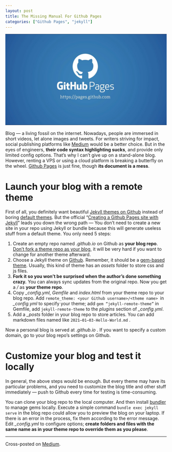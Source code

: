 ```yaml
---
layout: post
title: The Missing Manual For Github Pages
categories: ["Github Pages", "jekyll"]
---
```


![Github Pages](/images/Github-Pages.jpg)

Blog — a living fossil on the internet. Nowadays, people are immersed in short videos, let alone images and tweets. For writers striving for impact, social publishing platforms like [Medium](https://medium.com/) would be a better choice. But in the eyes of engineers, **their code syntax highlighting sucks**, and provide only limited config options. That’s why I can’t give up on a stand-alone blog. However, renting a VPS or using a cloud platform is breaking a butterfly on the wheel. [Github Pages](https://pages.github.com/) is just fine, though **its document is a mess**.
<!--more-->

# Launch your blog with a remote theme

First of all, you definitely want beautiful [Jekyll themes on Github](https://github.com/topics/jekyll-theme) instead of boring [default themes](https://pages.github.com/themes/). But the official “[Creating a Github Pages site with Jekyll](https://docs.github.com/en/free-pro-team@latest/github/working-with-github-pages/creating-a-github-pages-site-with-jekyll)” leads you down the wrong path — You don’t need to create a new site in your repo using Jekyll or bundle because this will generate useless stuff from a default theme. You only need 5 steps:

1. Create an empty repo named *<your Github username>.github.io* on Github as **your blog repo**. [Don’t fork a theme repo as your blog](https://matthiaslischka.at/2018/12/03/github-jekyll-best-practice/), it will be very hard if you want to change for another theme afterward.
2. Choose a Jekyll theme on [Github](https://github.com/topics/jekyll-theme). Remember, it should be a [gem-based theme](https://jekyllrb.com/docs/themes/). Usually, this kind of theme has an *assets* folder to store css and js files.
3. **Fork it so you won’t be surprised when the author’s done something crazy.** You can always sync updates from the original repo. Now you get a *<your Github username>/<theme name>* as **your theme repo**.
4. Copy *_config.yml*, *Gemfile* and *index.html* from your theme repo to your blog repo. Add `remote_theme: <your Github username>/<theme name> `in *_config.yml* to specify your theme; add `gem “jekyll-remote-theme”` in Gemfile, add `jekyll-remote-theme` to the *plugins* section of *_config.yml*.
5. Add a *_posts* folder in your blog repo to store articles. You can add markdown files named like `2021–01–03-Hello-World.md` .

Now a personal blog is served at *<your Github username>.github.io* . If you want to specify a custom domain, go to your blog repo’s settings on Github.

# Customize your blog and test it locally

In general, the above steps would be enough. But every theme may have its particular problems, and you need to customize the blog title and other stuff immediately — push to Github every time for testing is time-consuming.

You can clone your blog repo to the local computer. And then install [bundler](https://bundler.io/) to manage gems locally. Execute a simple command `bundle exec jekyll serve` in the blog repo could allow you to preview the blog on your laptop. If there is an error in the process, fix them according to the error message. Edit *_config.yml* to configure options; **create folders and files with the same name as in your theme repo to override them as you please**.

------

Cross-posted on [Medium](https://beyondchaos.medium.com/the-missing-manual-for-github-pages-be825f4272b1).